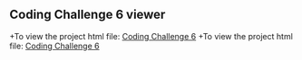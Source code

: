 ## Coding Challenge 6 viewer
+To view the project html file: [Coding Challenge 6](https://raw.githubusercontent.com/whitneyscott/Coding_Challenge-6/master/index.html)
+To view the project html file: [Coding Challenge 6](https://github.com/whitneyscott/Coding_Challenge-6/blob/master/index.html)
